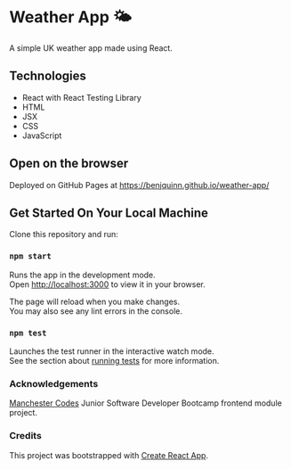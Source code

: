 # Weather App :sun_behind_small_cloud:

A simple UK weather app made using React.

## Technologies

- React with React Testing Library
- HTML
- JSX
- CSS
- JavaScript

## Open on the browser

Deployed on GitHub Pages at https://benjquinn.github.io/weather-app/

## Get Started On Your Local Machine

Clone this repository and run:

### `npm start`

Runs the app in the development mode.\
Open [http://localhost:3000](http://localhost:3000) to view it in your browser.

The page will reload when you make changes.\
You may also see any lint errors in the console.

### `npm test`

Launches the test runner in the interactive watch mode.\
See the section about [running tests](https://facebook.github.io/create-react-app/docs/running-tests) for more information.

### Acknowledgements

[Manchester Codes](https://github.com/MCRcodes) Junior Software Developer Bootcamp frontend module project.

### Credits

This project was bootstrapped with [Create React App](https://github.com/facebook/create-react-app).
